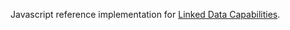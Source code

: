 Javascript reference implementation for
[Linked Data Capabilities](https://w3c-ccg.github.io/ld-ocap/).
